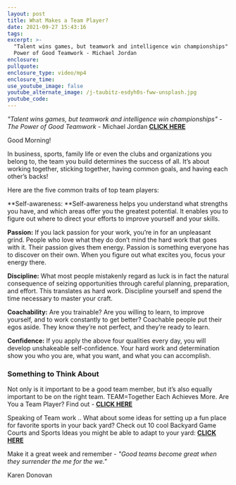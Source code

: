```yaml
---
layout: post
title: What Makes a Team Player?
date: 2021-09-27 15:43:16
tags:
excerpt: >-
  "Talent wins games, but teamwork and intelligence win championships" -The
  Power of Good Teamwork - Michael Jordan
enclosure:
pullquote:
enclosure_type: video/mp4
enclosure_time:
use_youtube_image: false
youtube_alternate_image: /j-taubitz-esdyh0s-fww-unsplash.jpg
youtube_code:
---
```

*"Talent wins games, but teamwork and intelligence win championships" -The Power of Good Teamwork* - Michael Jordan&nbsp;**[CLICK HERE](https://youtu.be/2oIo4UjCXO8?t=12)**

Good Morning\! &nbsp;&nbsp;

In business, sports, family life or even the clubs and organizations you belong to, the team you build determines the success of all. It’s about working together, sticking together, having common goals, and having each other’s backs\!

Here are the five common traits of top team players:

**Self-awareness:&nbsp;**Self-awareness helps you understand what strengths you have, and which areas offer you the greatest potential. It enables you to figure out where to direct your efforts to improve yourself and your skills.

**Passion:** If you lack passion for your work, you’re in for an unpleasant grind. People who love what they do don’t mind the hard work that goes with it. Their passion gives them energy. Passion is something everyone has to discover on their own. When you figure out what excites you, focus your energy there.

**Discipline:** What most people mistakenly regard as luck is in fact the natural consequence of seizing opportunities through careful planning, preparation, and effort. This translates as hard work. Discipline yourself and spend the time necessary to master your craft.

**Coachability:** Are you trainable? Are you willing to learn, to improve yourself, and to work constantly to get better? Coachable people put their egos aside. They know they’re not perfect, and they’re ready to learn.

**Confidence:** If you apply the above four qualities every day, you will develop unshakeable self-confidence. Your hard work and determination show you who you are, what you want, and what you can accomplish.

### Something to Think About

Not only is it important to be a good team member, but it’s also equally important to be on the right team. TEAM=Together Each Achieves More. Are You a Team Player? Find out -&nbsp;**[CLICK HERE](https://youtu.be/o9mdHMtxOjY)**

Speaking of Team work .. What about some ideas for setting up a fun place for favorite sports in your back yard? Check out 10 cool Backyard Game Courts and Sports Ideas you might be able to adapt to your yard:&nbsp;**[CLICK HERE](https://www.installitdirect.com/learn/backyard-ideas-sports/)**

Make it a great week and remember - *"Good teams become great when they surrender the me for the we."*

Karen Donovan&nbsp;
